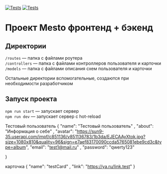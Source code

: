 [![Tests](../../actions/workflows/tests-13-sprint.yml/badge.svg)](../../actions/workflows/tests-13-sprint.yml) [![Tests](../../actions/workflows/tests-14-sprint.yml/badge.svg)](../../actions/workflows/tests-14-sprint.yml)
# Проект Mesto фронтенд + бэкенд


## Директории

`/routes` — папка с файлами роутера  
`/controllers` — папка с файлами контроллеров пользователя и карточки   
`/models` — папка с файлами описания схем пользователя и карточки  
  
Остальные директории вспомогательные, создаются при необходимости разработчиком

## Запуск проекта

`npm run start` — запускает сервер   
`npm run dev` — запускает сервер с hot-reload


Тестовый пользователь 
{
    "name": "Тестовый пользователь" , 
    "about": "Информация о себе" , 
    "avatar": "https://sun9-35.userapi.com/impf/c851136/v851136783/1b3da/EJECAAyXtok.jpg?size=1080x810&quality=96&sign=e7aef83170090ccda5765081ebe9cd3c&type=album",
    "email": "test1@mail.ru" , 
    "password": "qwerty123"

}

карточка
{
    "name": "testCard" , 
    "link": "https://ya.ru/link.test"
}
